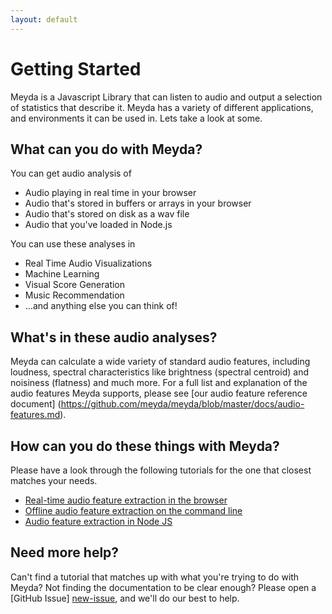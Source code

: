 ```yaml
---
layout: default
---
```


# Getting Started

Meyda is a Javascript Library that can listen to audio and output a selection of
statistics that describe it. Meyda has a variety of different applications, and
environments it can be used in. Lets take a look at some.

## What can you do with Meyda?
You can get audio analysis of
* Audio playing in real time in your browser
* Audio that's stored in buffers or arrays in your browser
* Audio that's stored on disk as a wav file
* Audio that you've loaded in Node.js

You can use these analyses in
* Real Time Audio Visualizations
* Machine Learning
* Visual Score Generation
* Music Recommendation
* ...and anything else you can think of!

## What's in these audio analyses?
Meyda can calculate a wide variety of standard audio features, including
loudness, spectral characteristics like brightness (spectral centroid) and
noisiness (flatness) and much more. For a full list and explanation of the audio
features Meyda supports, please see [our audio feature reference document]
(https://github.com/meyda/meyda/blob/master/docs/audio-features.md).

## How can you do these things with Meyda?
Please have a look through the following tutorials for the one that closest
matches your needs.

* [Real-time audio feature extraction in the browser](https://github.com/meyda/meyda/blob/master/docs/guides/online-web-audio.md)
* [Offline audio feature extraction on the command line](https://github.com/meyda/meyda/blob/master/docs/guides/offline-cli.md)
* [Audio feature extraction in Node JS](https://github.com/meyda/meyda/blob/master/docs/guides/offline-node.md)

## Need more help?
Can't find a tutorial that matches up with what you're trying to do with Meyda?
Not finding the documentation to be clear enough? Please open a [GitHub Issue]
[new-issue], and we'll do our best to help.

[audio-features]: https://github.com/meyda/meyda/wiki/Audio-Features
[new-issue]: https://github.com/meyda/meyda/issues/new
[online-web-audio]: /guides/online-web-audio
[offline-cli]: /guides/offline-cli
[offline-node]: /guides/offline-node
